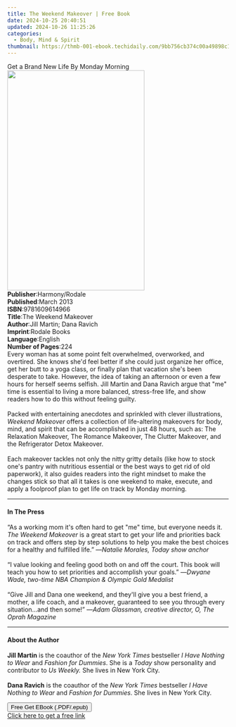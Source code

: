 ```yaml
---
title: The Weekend Makeover | Free Book
date: 2024-10-25 20:40:51
updated: 2024-10-26 11:25:26
categories:
  - Body, Mind & Spirit
thumbnail: https://thmb-001-ebook.techidaily.com/9bb756cb374c00a49898c1ed34947de14a38416647a707a7e3be240acf67e04b.jpg
---
```

<main id="book-container">
  <div class="flex flex-col">
    <div class="book-brief flex-1 py-6 px-4 sm:p-6 md:py-10 md:px-8">
      <!-- brief-->
      <div class="book-brief-main">Get a Brand New Life By Monday Morning</div>
    </div>
    <div
      class="book-meta-info flex-1 grid gap-4 col-start-1 col-end-3 row-start-1 sm:mb-6 sm:grid-cols-4 lg:gap-6 lg:col-start-2 lg:row-end-6 lg:row-span-6 lg:mb-0"
    >
      <div
        class="book-meta-info-left place-content-center mt-4 p-4 text-sm leading-6 col-start-2 col-span-2 dark:text-slate-400"
      >
        <img
          class="w-full h-500 object-cover rounded-lg sm:h-255 sm:col-span-2 lg:col-span-full"
          src="https://img-001-ebook.techidaily.com/5dc45cc7a700066b1b0291445a48b0212294b35cf0f8d35dc161947869e37723.jpg"
          alt=""
          width="312"
          height="500"
        />
      </div>
      <div
        class="book-meta-info-right mt-2 col-start-1 row-start-2 col-span-3 self-center"
      >
        <!-- meta data  -->
        <div class="flex flex-col px-4 md:px-8">
          <div class="flex-1">
            <strong>Publisher</strong>:<span class="px-2">Harmony/Rodale</span>
          </div>
          <div class="flex-1">
            <strong>Published</strong>:<span class="px-2">March 2013</span>
          </div>
          <div class="flex-1">
            <strong>ISBN</strong>:<span class="px-2">9781609614966</span>
          </div>
          <div class="flex-1">
            <strong>Title</strong>:<span class="px-2"
              >The Weekend Makeover</span
            >
          </div>
          <div class="flex-1">
            <strong>Author</strong>:<span class="px-2"
              >Jill Martin; Dana Ravich</span
            >
          </div>
          <div class="flex-1">
            <strong>Imprint</strong>:<span class="px-2">Rodale Books</span>
          </div>
          <div class="flex-1">
            <strong>Language</strong>:<span class="px-2">English</span>
          </div>
          <div class="flex-1">
            <strong>Number of Pages</strong>:<span class="px-2">224</span>
          </div>
        </div>
      </div>
    </div>
    <div class="book-description flex-1 py-6 px-4 sm:p-6 md:py-10 md:px-8">
      <div class="book-description-main">
        <div accordion-content="" id="description">
          Every woman has at some point felt overwhelmed, overworked, and
          overtired. She knows she'd feel better if she could just organize her
          office, get her butt to a yoga class, or finally plan that vacation
          she's been desperate to take. However, the idea of taking an afternoon
          or even a few hours for herself seems selfish. Jill Martin and Dana
          Ravich argue that "me" time is essential to living a more balanced,
          stress-free life, and show readers how to do this without feeling
          guilty. <br /><br />Packed with entertaining anecdotes and sprinkled
          with clever illustrations, <i>Weekend Makeover </i>offers a collection
          of life-altering makeovers for body, mind, and spirit that can be
          accomplished in just 48 hours, such as: The Relaxation Makeover, The
          Romance Makeover, The Clutter Makeover, and the Refrigerator Detox
          Makeover. <br /><br />Each makeover tackles not only the nitty gritty
          details (like how to stock one's pantry with nutritious essential or
          the best ways to get rid of old paperwork), it also guides readers
          into the right mindset to make the changes stick so that all it takes
          is one weekend to make, execute, and apply a foolproof plan to get
          life on track by Monday morning.
        </div>
        <div class="accordion-fader"></div>
      </div>
    </div>
    <div class="book-excerpts flex-1 py-6 px-4 sm:p-6 md:py-10 md:px-8">
      <!-- excerpts-->
      <div class="book-excerpts-main">
        <hr />
        <h4 class="placeholder placeholder-heading">
          <span>In The Press</span>
        </h4>
        <p>
          “As a working mom it's often hard to get "me" time, but everyone needs
          it.<i> The Weekend Makeover </i>is a great start to get your life and
          priorities back on track and offers step by step solutions to help you
          make the best choices for a healthy and fulfilled life.” —<i
            >Natalie Morales, Today show anchor</i
          ><br /><br />“I value looking and feeling good both on and off the
          court. This book will teach you how to set priorities and accomplish
          your goals.” —<i
            >Dwyane Wade, two-time NBA Champion &amp; Olympic Gold Medalist</i
          ><br /><br />“Give Jill and Dana one weekend, and they'll give you a
          best friend, a mother, a life coach, and a makeover, guaranteed to see
          you through every situation...and then some!” —<i
            >Adam Glassman, creative director, O, The Oprah Magazine</i
          >
        </p>
      </div>
    </div>
    <div class="book-about-author flex-1 py-6 px-4 sm:p-6 md:py-10 md:px-8">
      <!-- about author-->
      <div class="book-main-author-main">
        <hr />
        <h4 class="placeholder placeholder-heading">
          <span>About the Author</span>
        </h4>
        <p>
          <b>Jill Martin</b> is the coauthor of the
          <i>New York Times<b> </b></i>bestseller
          <i>I Have Nothing to Wear</i> and <i>Fashion for Dummies</i>. She is a
          <i>Today</i> show personality and contributor to <i>Us Weekly.</i> She
          lives in New York City. <br /><br /><b>Dana Ravich</b> is the coauthor
          of the <i>New York Times</i> bestseller
          <i>I Have Nothing to Wear</i> and <i>Fashion for Dummies</i>. She
          lives in New York City.
        </p>
      </div>
    </div>
    <div class="book-free-get flex-1 py-6 px-4 sm:p-6 md:py-10 md:px-8">
      <button
        id="btn-free-get"
        class="bg-blue-500 hover:bg-blue-700 text-white font-bold py-2 px-4 rounded"
      >
        Free Get EBook (.PDF/.epub)
      </button>
      <div id="countdown-display" class="px-2 text-lg mt-2"></div>
      <a
        id="free-link"
        class="hidden bg-blue-500 hover:bg-blue-700 text-white font-bold py-2 px-4 rounded"
        href="https://www.ebooks.com/en-us/book/96176686/the-weekend-makeover/jill-martin/"
        target="_blank"
        >Click here to get a free link</a
      >
    </div>
    <script>
      let countdownTime = 0;
      let countdownInterval = null;
      document
        .getElementById('btn-free-get')
        .addEventListener('click', startCountdown);
      function startCountdown() {
        countdownTime = new Date().getTime() + 60000 * 3;
        countdownInterval = setInterval(updateCountdown, 1000);
        document.getElementById('btn-free-get').disabled = true;
        document
          .getElementById('btn-free-get')
          .classList.add('bg-gray-500', 'cursor-not-allowed');
      }
      function updateCountdown() {
        let currentTime = new Date().getTime();
        let timeLeft = countdownTime - currentTime;
        let secondsLeft = Math.floor(timeLeft / 1000);
        document.getElementById('countdown-display').innerHTML =
          `Remaining time: ${secondsLeft} seconds.`;
        if (secondsLeft <= 0) {
          clearInterval(countdownInterval);
          document.getElementById('btn-free-get').classList.add('hidden');
          document.getElementById('free-link').classList.remove('hidden');
          document.getElementById('countdown-display').innerHTML = '';
        }
      }
    </script>
  </div>
</main>
